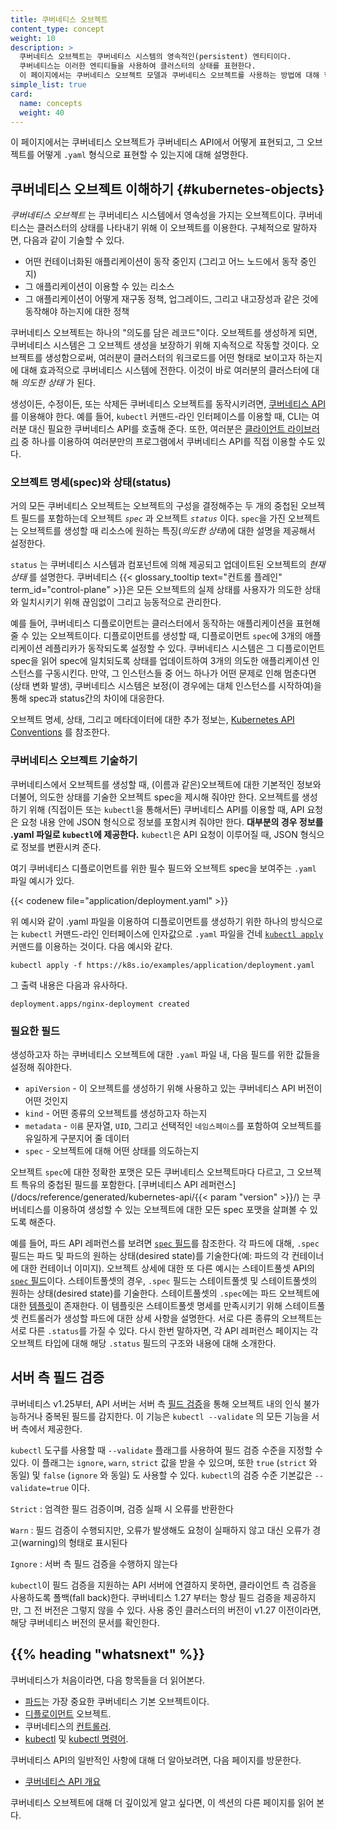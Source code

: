 ```yaml
---
title: 쿠버네티스 오브젝트
content_type: concept
weight: 10
description: >
  쿠버네티스 오브젝트는 쿠버네티스 시스템의 영속적인(persistent) 엔티티이다.
  쿠버네티스는 이러한 엔티티들을 사용하여 클러스터의 상태를 표현한다.
  이 페이지에서는 쿠버네티스 오브젝트 모델과 쿠버네티스 오브젝트를 사용하는 방법에 대해 학습한다.
simple_list: true
card:
  name: concepts
  weight: 40
---
```


<!-- overview -->

이 페이지에서는 쿠버네티스 오브젝트가 쿠버네티스 API에서 어떻게 표현되고, 그 오브젝트를 
어떻게 `.yaml` 형식으로 표현할 수 있는지에 대해 설명한다.

<!-- body -->

## 쿠버네티스 오브젝트 이해하기 {#kubernetes-objects}

*쿠버네티스 오브젝트* 는 쿠버네티스 시스템에서 영속성을 가지는 오브젝트이다. 쿠버네티스는 클러스터의 상태를 
나타내기 위해 이 오브젝트를 이용한다. 구체적으로 말하자면, 다음과 같이 기술할 수 있다.

* 어떤 컨테이너화된 애플리케이션이 동작 중인지 (그리고 어느 노드에서 동작 중인지)
* 그 애플리케이션이 이용할 수 있는 리소스
* 그 애플리케이션이 어떻게 재구동 정책, 업그레이드, 그리고 내고장성과 같은 것에 동작해야 하는지에 대한 정책

쿠버네티스 오브젝트는 하나의 "의도를 담은 레코드"이다. 오브젝트를 생성하게 되면, 쿠버네티스 시스템은 
그 오브젝트 생성을 보장하기 위해 지속적으로 작동할 것이다. 오브젝트를 생성함으로써, 여러분이 클러스터의 
워크로드를 어떤 형태로 보이고자 하는지에 대해 효과적으로 쿠버네티스 시스템에 전한다. 이것이 바로 여러분의 
클러스터에 대해 *의도한 상태* 가 된다.

생성이든, 수정이든, 또는 삭제든 쿠버네티스 오브젝트를 동작시키려면, 
[쿠버네티스 API](/ko/docs/concepts/overview/kubernetes-api/)를 이용해야 한다. 예를 들어, 
`kubectl` 커맨드-라인 인터페이스를 이용할 때, CLI는 여러분 대신 필요한 쿠버네티스 API를 호출해 준다. 
또한, 여러분은 [클라이언트 라이브러리](/ko/docs/reference/using-api/client-libraries/) 중 하나를 
이용하여 여러분만의 프로그램에서 쿠버네티스 API를 직접 이용할 수도 있다.

### 오브젝트 명세(spec)와 상태(status)

거의 모든 쿠버네티스 오브젝트는 오브젝트의 구성을 결정해주는
두 개의 중첩된 오브젝트 필드를 포함하는데 오브젝트 *`spec`* 과 오브젝트 *`status`* 이다.
`spec`을 가진 오브젝트는 오브젝트를 생성할 때 리소스에
원하는 특징(_의도한 상태_)에 대한 설명을
제공해서 설정한다.

`status` 는 쿠버네티스 시스템과 컴포넌트에 의해 제공되고
업데이트된 오브젝트의 _현재 상태_ 를 설명한다. 쿠버네티스
{{< glossary_tooltip text="컨트롤 플레인" term_id="control-plane" >}}은 모든 오브젝트의
실제 상태를 사용자가 의도한 상태와 일치시키기 위해 끊임없이 그리고
능동적으로 관리한다.

예를 들어, 쿠버네티스 디플로이먼트는 클러스터에서 동작하는 애플리케이션을
표현해줄 수 있는 오브젝트이다. 디플로이먼트를 생성할 때, 디플로이먼트
`spec`에 3개의 애플리케이션 레플리카가 동작되도록
설정할 수 있다. 쿠버네티스 시스템은 그 디플로이먼트 spec을 읽어
spec에 일치되도록 상태를 업데이트하여 3개의 의도한
애플리케이션 인스턴스를 구동시킨다. 만약, 그 인스턴스들 중 어느 하나가
어떤 문제로 인해 멈춘다면(상태 변화 발생), 쿠버네티스 시스템은 보정(이
경우에는 대체 인스턴스를 시작하여)을 통해
spec과 status간의 차이에 대응한다.

오브젝트 명세, 상태, 그리고 메타데이터에 대한 추가 정보는, 
[Kubernetes API Conventions](https://git.k8s.io/community/contributors/devel/sig-architecture/api-conventions.md) 를 참조한다.

### 쿠버네티스 오브젝트 기술하기

쿠버네티스에서 오브젝트를 생성할 때, (이름과 같은)오브젝트에 대한 기본적인 정보와 더불어, 
의도한 상태를 기술한 오브젝트 spec을 제시해 줘야만 한다. 오브젝트를 생성하기 위해
(직접이든 또는 `kubectl`을 통해서든) 쿠버네티스 API를 이용할 때, API 요청은 요청 내용 안에 
JSON 형식으로 정보를 포함시켜 줘야만 한다. **대부분의 경우 정보를 .yaml 파일로 `kubectl`에 
제공한다.** `kubectl`은 API 요청이 이루어질 때, JSON 형식으로 정보를 
변환시켜 준다.

여기 쿠버네티스 디플로이먼트를 위한 필수 필드와 오브젝트 spec을 보여주는 `.yaml` 파일 예시가 있다.

{{< codenew file="application/deployment.yaml" >}}

위 예시와 같이 .yaml 파일을 이용하여 디플로이먼트를 생성하기 위한 하나의 방식으로는
`kubectl` 커맨드-라인 인터페이스에 인자값으로 `.yaml` 파일을 건네
[`kubectl apply`](/docs/reference/generated/kubectl/kubectl-commands#apply) 커맨드를 이용하는 것이다. 다음 예시와 같다.

```shell
kubectl apply -f https://k8s.io/examples/application/deployment.yaml
```

그 출력 내용은 다음과 유사하다.

```
deployment.apps/nginx-deployment created
```

### 필요한 필드

생성하고자 하는 쿠버네티스 오브젝트에 대한 `.yaml` 파일 내, 다음 필드를 위한 값들을 설정해 줘야한다.

* `apiVersion` - 이 오브젝트를 생성하기 위해 사용하고 있는 쿠버네티스 API 버전이 어떤 것인지
* `kind` - 어떤 종류의 오브젝트를 생성하고자 하는지
* `metadata` - `이름` 문자열, `UID`, 그리고 선택적인 `네임스페이스`를 포함하여 오브젝트를 유일하게 구분지어 줄 데이터
* `spec` - 오브젝트에 대해 어떤 상태를 의도하는지

오브젝트 `spec`에 대한 정확한 포맷은 모든 쿠버네티스 오브젝트마다 다르고, 그 오브젝트 특유의 
중첩된 필드를 포함한다. [쿠버네티스 API 레퍼런스](/docs/reference/generated/kubernetes-api/{{< param "version" >}}/) 는 
쿠버네티스를 이용하여 생성할 수 있는 오브젝트에 대한 모든 spec 포맷을 살펴볼 수 있도록 해준다.

예를 들어, 파드 API 레퍼런스를 보려면 
[`spec` 필드](/docs/reference/kubernetes-api/workload-resources/pod-v1/#PodSpec)를 참조한다. 
각 파드에 대해, `.spec` 필드는 파드 및 파드의 원하는 상태(desired state)를 
기술한다(예: 파드의 각 컨테이너에 대한 컨테이너 이미지). 
오브젝트 상세에 대한 또 다른 예시는 스테이트풀셋 API의 
[`spec` 필드](/docs/reference/kubernetes-api/workload-resources/stateful-set-v1/#StatefulSetSpec)이다. 
스테이트풀셋의 경우, `.spec` 필드는 스테이트풀셋 및 스테이트풀셋의 원하는 상태(desired state)를 기술한다. 
스테이트풀셋의 `.spec`에는 파드 오브젝트에 대한 
[템플릿](/ko/docs/concepts/workloads/pods/#파드-템플릿)이 존재한다. 
이 템플릿은 스테이트풀셋 명세를 만족시키기 위해 
스테이트풀셋 컨트롤러가 생성할 파드에 대한 상세 사항을 설명한다.
서로 다른 종류의 오브젝트는 서로 다른 `.status`를 가질 수 있다. 
다시 한번 말하자면, 각 API 레퍼런스 페이지는 각 오브젝트 타입에 대해 해당 `.status` 필드의 구조와 내용에 대해 소개한다. 

## 서버 측 필드 검증

쿠버네티스 v1.25부터, API 서버는 
서버 측 [필드 검증](/docs/reference/using-api/api-concepts/#field-validation)을 통해 
오브젝트 내의 인식 불가능하거나 중복된 필드를 감지한다. 
이 기능은 `kubectl --validate` 의 모든 기능을 서버 측에서 제공한다.

`kubectl` 도구를 사용할 때 `--validate` 플래그를 사용하여 필드 검증 수준을 지정할 수 있다. 
이 플래그는 `ignore`, `warn`, `strict` 값을 받을 수 있으며, 또한 `true` (`strict` 와 동일) 
및 `false` (`ignore` 와 동일) 도 사용할 수 있다. `kubectl`의 검증 수준 기본값은 `--validate=true` 이다.

`Strict`
: 엄격한 필드 검증이며, 검증 실패 시 오류를 반환한다

`Warn`
: 필드 검증이 수행되지만, 오류가 발생해도 요청이 실패하지 않고 대신 오류가 경고(warning)의 형태로 표시된다

`Ignore`
: 서버 측 필드 검증을 수행하지 않는다

`kubectl`이 필드 검증을 지원하는 API 서버에 연결하지 못하면, 
클라이언트 측 검증을 사용하도록 폴백(fall back)한다. 
쿠버네티스 1.27 부터는 항상 필드 검증을 제공하지만, 그 전 버전은 그렇지 않을 수 있다. 
사용 중인 클러스터의 버전이 v1.27 이전이라면, 해당 쿠버네티스 버전의 문서를 확인한다.

## {{% heading "whatsnext" %}}

쿠버네티스가 처음이라면, 다음 항목들을 더 읽어본다.

* [파드](/ko/docs/concepts/workloads/pods/)는 가장 중요한 쿠버네티스 기본 오브젝트이다.
* [디플로이먼트](/ko/docs/concepts/workloads/controllers/deployment/) 오브젝트.
* 쿠버네티스의 [컨트롤러](/ko/docs/concepts/architecture/controller/).
* [kubectl](/ko/docs/reference/kubectl/) 및 [kubectl 명령어](/docs/reference/generated/kubectl/kubectl-commands).

쿠버네티스 API의 일반적인 사항에 대해 더 알아보려면, 다음 페이지를 방문한다.

* [쿠버네티스 API 개요](/ko/docs/reference/using-api/)

쿠버네티스 오브젝트에 대해 더 깊이있게 알고 싶다면, 이 섹션의 다른 페이지를 읽어 본다.
<!-- Docsy automatically includes a list of pages in the section -->
